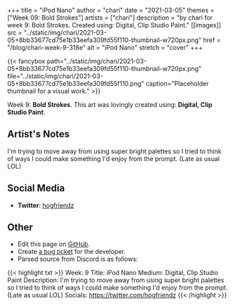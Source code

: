+++
title =       "iPod Nano"
author =      "chari"
date =        "2021-03-05"
themes =      ["Week 09: Bold Strokes"]
artists =     ["chari"]
description = "by chari for week 9: Bold Strokes. Created using: Digital, Clip Studio Paint."
[[images]]
              src = "../static/img/chari/2021-03-05+8bb33677cd75e1b33eefa309fd55f110-thumbnail-w720px.png"
              href = "/blog/chari-week-9-318e"
              alt = "iPod Nano"
              stretch = "cover"
+++


{{< fancybox path="../static/img/chari/2021-03-05+8bb33677cd75e1b33eefa309fd55f110-thumbnail-w720px.png" file="../static/img/chari/2021-03-05+8bb33677cd75e1b33eefa309fd55f110.png" caption="Placeholder thumbnail for a visual work." >}}


Week 9: **Bold Strokes**. This art was lovingly created using: **Digital, Clip Studio Paint**.

## Artist's Notes

I'm trying to move away from using super bright palettes so I tried to think of ways I could make something I'd enjoy from the prompt. (Late as usual LOL)

## Social Media

- **Twitter**: <a href='https://twitter.com/hogfriendz' target='_blank'>hogfriendz</a>

## Other

- Edit this page on [GitHub](https://github.com/teaminkling/web-refresh/edit/main/content/blog/chari-week-9-318e.md).
- Create [a bug ticket](https://github.com/teaminkling/web-refresh/issues/new?assignees=&labels=bug&template=problem-report.md&title=) for the developer.
- Parsed source from Discord is as follows:

{{< highlight txt >}}
Week: 9
Title: iPod Nano
Medium: Digital, Clip Studio Paint
Description: I'm trying to move away from using super bright palettes so I tried to think of ways I could make something I'd enjoy from the prompt. (Late as usual LOL)
Socials: https://twitter.com/hogfriendz
{{< /highlight >}}